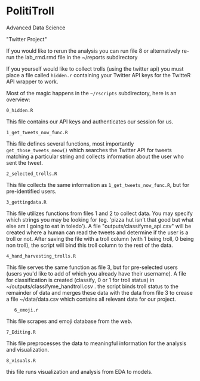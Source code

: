 # PolitiTroll

Advanced Data Science

"Twitter Project"


If you would like to rerun the analysis you can run file 8 or alternatively re-run the lab_rmd.rmd file in the ~/reports subdirectory

If you yourself would like to collect trolls (using the twitter api) you must place a file called `hidden.r`
containing your Twitter API keys for the TwitteR API wrapper to work.



Most of the magic happens in the `~/rscripts` subdirectory, here is an overview:

`0_hidden.R`
  
  This file contains our API keys and authenticates our session for us.
  
`1_get_tweets_now_func.R`
  
  This file defines several functions, most importantly `get_those_tweets_meow()` which searches the Twitter API for tweets matching a particular string and collects information about the user who sent the tweet.

`2_selected_trolls.R`

This file collects the same information as `1_get_tweets_now_func.R`, but for pre-identified users.

`3_gettingdata.R`

This file utilizes functions from files 1 and 2 to collect data. You may specify which strings you may be looking for (eg. 'pizza hut isn't that good but what else am I going to eat in toledo'). A file  "outputs/classifyme_api.csv" will be created where a human can read the tweets and determine if the user is a troll or not. After saving the file with a troll column (with 1 being troll, 0 being non troll), the script will bind this troll column to the rest of the data.

`4_hand_harvesting_trolls.R`

This file serves the same function as file 3, but for pre-selected users (users  you'd like to add of which you already have their username). A file for classification is created (classify, 0 or 1 for troll status)  in ~/outputs/classifyme_handtroll.csv . the script binds troll status to the remainder of data and merges these data with the data from file 3 to crease a file ~/data/data.csv which contains all relevant data for our project.

` 	6_emoji.r`

This file scrapes and emoji database from the web.

`7_Editing.R`

This file preprocesses the data to meaningful information for the analysis and visualization.


`8_visuals.R`

this file runs visualization and analysis from EDA to models.
